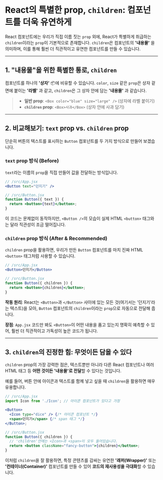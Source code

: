 # React의 특별한 prop, `children`: 컴포넌트를 더욱 유연하게

React 컴포넌트에는 우리가 직접 이름 짓는 `prop` 외에, React가 특별하게 취급하는 `children`이라는 `prop`이 기본적으로 존재합니다. `children`은 컴포넌트의 **'내용물'** 을 의미하며, 이를 통해 훨씬 더 직관적이고 유연한 컴포넌트를 만들 수 있습니다.

---

## 1\. "내용물"을 위한 특별한 통로, `children`

컴포넌트를 하나의 **'상자'** 📦에 비유할 수 있습니다. `color`, `size` 같은 `prop`은 상자 겉면에 붙이는 **'라벨'** 과 같고, `children`은 그 상자 안에 담는 **'내용물'** 과 같습니다.

> - **일반 prop**: `<Box color="blue" size="large" />` (상자에 라벨 붙이기)
> - **`children` prop**: `<Box>사과</Box>` (상자 안에 사과 담기)

---

## 2\. 비교해보기: `text` prop vs. `children` prop

단순히 버튼의 텍스트를 표시하는 `Button` 컴포넌트를 두 가지 방식으로 만들어 보겠습니다.

### `text` prop 방식 (Before)

`text`라는 이름의 `prop`을 직접 만들어 값을 전달하는 방식입니다.

```jsx
// /src/App.jsx
<Button text="던지기" />
```

```jsx
// /src/Button.jsx
function Button({ text }) {
  return <button>{text}</button>;
}
```

이 코드는 문제없이 동작하지만, `<Button />`의 모습이 실제 HTML `<button>` 태그와는 달라 직관성이 조금 떨어집니다.

### `children` prop 방식 (After & Recommended)

`children` prop을 활용하면, 우리가 만든 `Button` 컴포넌트를 마치 진짜 HTML `<button>` 태그처럼 사용할 수 있습니다.

```jsx
// /src/App.jsx
<Button>던지기</Button>
```

```jsx
// /src/Button.jsx
function Button({ children }) {
  return <button>{children}</button>;
}
```

**작동 원리**: React는 `<Button>`과 `</Button>` 사이에 있는 모든 것(여기서는 '던지기'라는 텍스트)을 모아, `Button` 컴포넌트의 `children`이라는 `prop`으로 자동으로 전달해 줍니다.

**장점**: `App.jsx` 코드만 봐도 `<Button>`이 어떤 내용을 품고 있는지 명확히 예측할 수 있어, 훨씬 더 직관적이고 가독성이 높은 코드가 됩니다.

---

## 3\. `children`의 진정한 힘: 무엇이든 담을 수 있다

`children` prop의 가장 강력한 점은, 텍스트뿐만 아니라 다른 React 컴포넌트나 여러 HTML 태그 등 **어떤 것이든 '내용물'로 전달**할 수 있다는 것입니다.

예를 들어, 버튼 안에 아이콘과 텍스트를 함께 넣고 싶을 때 `children`을 활용하면 매우 유용합니다.

```jsx
// /src/App.jsx
import Icon from './Icon'; // 아이콘 컴포넌트가 있다고 가정

<Button>
  <Icon type="dice" /> {/* 아이콘 컴포넌트 */}
  <span>던지기</span> {/* span 태그 */}
</Button>;
```

```jsx
// /src/Button.jsx
function Button({ children }) {
  // 'children'안에는 <Icon>과 <span>이 모두 들어있습니다.
  return <button className="fancy-button">{children}</button>;
}
```

이처럼 `children`을 잘 활용하면, 특정 콘텐츠를 감싸는 유연한 **'래퍼(Wrapper)'** 또는 **'컨테이너(Container)'** 컴포넌트를 만들 수 있어 **코드의 재사용성을 극대화**할 수 있습니다.
